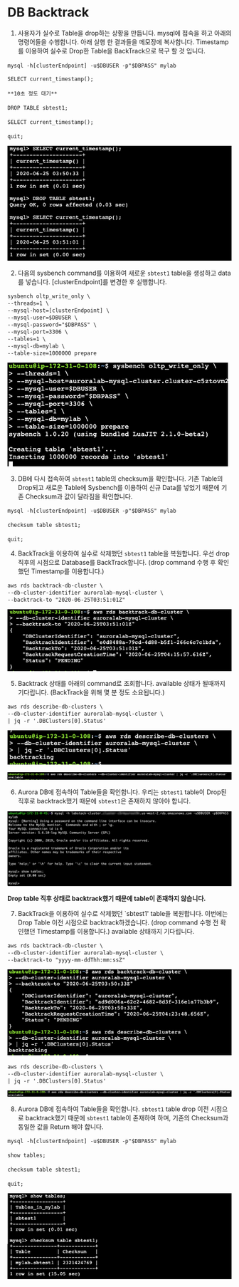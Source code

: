 # DB Backtrack

1. 사용자가 실수로 Table을 drop하는 상황을 만듭니다. mysql에 접속을 하고 아래의 명령어들을 수행합니다. 아래 실행 한 결과들을 메모장에 복사합니다. Timestamp를 이용하여 실수로 Drop한 Table을 BackTrack으로 복구 할 것 입니다.

`mysql -h[clusterEndpoint] -u$DBUSER -p"$DBPASS" mylab`

```
SELECT current_timestamp();

**10초 정도 대기**

DROP TABLE sbtest1;

SELECT current_timestamp();

quit;

```

<kbd> ![GitHub Logo](images/5-drop-table.png) </kbd>

2. 다음의 sysbench command를 이용하여 새로운 `sbtest1` table을 생성하고 data를 넣습니다. [clusterEndpoint]를 변경한 후 실행합니다.

```
sysbench oltp_write_only \
--threads=1 \
--mysql-host=[clusterEndpoint] \
--mysql-user=$DBUSER \
--mysql-password="$DBPASS" \
--mysql-port=3306 \
--tables=1 \
--mysql-db=mylab \
--table-size=1000000 prepare
```

<kbd> ![GitHub Logo](images/5-sysbench.png) </kbd>

3. DB에 다시 접속하여 `sbtest1` table의 checksum을 확인합니다. 기존 Table의 Drop되고 새로운 Table에 Sysbench를 이용하여 신규 Data를 넣었기 때문에 기존 Checksum과 값이 달라짐을 확인합니다.

```
mysql -h[clusterEndpoint] -u$DBUSER -p"$DBPASS" mylab

checksum table sbtest1;

quit;
```

4. BackTrack을 이용하여 실수로 삭제했던 `sbtest1` table을 복원합니다. 우선 drop 직후의 시점으로 Database를 BackTrack합니다. (drop command 수행 후 확인했던 Timestamp를 이용합니다.)

```
aws rds backtrack-db-cluster \
--db-cluster-identifier auroralab-mysql-cluster \
--backtrack-to "2020-06-25T03:51:01Z"
```

<kbd> ![GitHub Logo](images/5-backtrack1.png) </kbd>

5. Backtrack 상태를 아래의 command로 조회합니다. available 상태가 될때까지 기다립니다. (BackTrack을 위해 몇 분 정도 소요됩니다.)

```
aws rds describe-db-clusters \
--db-cluster-identifier auroralab-mysql-cluster \
| jq -r '.DBClusters[0].Status'
```

<kbd> ![GitHub Logo](images/5-backtrack2.png) </kbd>

<kbd> ![GitHub Logo](images/5-backtrack3.png) </kbd>

6. Aurora DB에 접속하여 Table들을 확인합니다. 우리는 `sbtest1` table이 Drop된 직후로 backtrack했기 때문에 `sbtest1`은 존재하지 않아야 합니다.

<kbd> ![GitHub Logo](images/5-show-tables.png) </kbd>

**Drop table 직후 상태로 backtrack했기 때문에 table이 존재하지 않습니다.**

7. BackTrack을 이용하여 실수로 삭제했던 `sbtest1' table을 복원합니다. 이번에는 Drop Table 이전 시점으로 backtrack하겠습니다. (drop command 수행 전 확인했던 Timestamp를 이용합니다.) available 상태까지 기다립니다.

```
aws rds backtrack-db-cluster \
--db-cluster-identifier auroralab-mysql-cluster \
--backtrack-to "yyyy-mm-ddThh:mm:ssZ"
```

<kbd> ![GitHub Logo](images/5-backtrack4.png) </kbd>

```
aws rds describe-db-clusters \
--db-cluster-identifier auroralab-mysql-cluster \
| jq -r '.DBClusters[0].Status'
```

<kbd> ![GitHub Logo](images/5-backtrack5.png) </kbd>

8. Aurora DB에 접속하여 Table들을 확인합니다. `sbtest1` table drop 이전 시점으로 backtrack했기 때문에 `sbtest1` table이 존재하여 하며, 기존의 Checksum과 동일한 값을 Return 해야 합니다.

```
mysql -h[clusterEndpoint] -u$DBUSER -p"$DBPASS" mylab

show tables;

checksum table sbtest1;

quit;
```

<kbd> ![GitHub Logo](images/5-backtrack6.png) </kbd>

